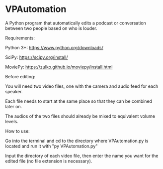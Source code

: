 # VPAutomation
A Python program that automatically edits a podcast or conversation between two people based on who is louder.

Requirements: 

Python 3+: https://www.python.org/downloads/

SciPy: https://scipy.org/install/

MoviePy: https://zulko.github.io/moviepy/install.html

Before editing:

You will need two video files, one with the camera and audio feed for each speaker.

Each file needs to start at the same place so that they can be combined later on.

The audios of the two files should already be mixed to equivalent volume levels.

How to use:

Go into the terminal and cd to the directory where VPAutomation.py is located and run it with "py VPAutomation.py"

Input the directory of each video file, then enter the name you want for the edited file (no file extension is necessary).
